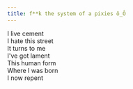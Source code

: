 ```yaml
---
title: f**k the system of a pixies ô_Ô
---
```


I live cement  
I hate this street  
It turns to me  
I've got lament  
This human form  
Where I was born  
I now repent

